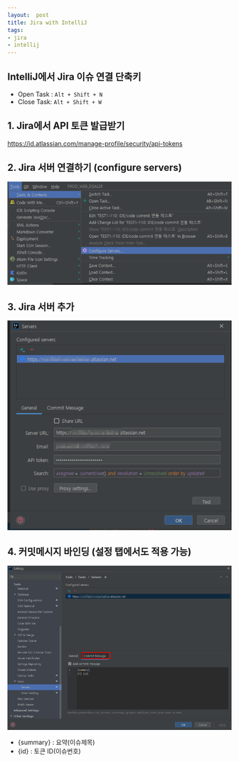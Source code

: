 ```yaml
---
layout:  post
title: Jira with IntelliJ 
tags:
- jira
- intellij
---
```



## IntelliJ에서 Jira 이슈 연결 단축키
- Open Task : `Alt + Shift + N`
- Close Task: `Alt + Shift + W`

## 1. Jira에서 API 토큰 발급받기
https://id.atlassian.com/manage-profile/security/api-tokens

## 2. Jira 서버 연결하기 (configure servers)
![intellij_configure_servers.png](/assets/img/intellij_configure_servers.png)

## 3. Jira 서버 추가
![set_configure_servers.png](/assets/img/set_configure_servers.png)

## 4. 커밋메시지 바인딩 (설정 탭에서도 적용 가능)
![set_commit_msg.png](assets/img/set_commit_msg.png)
- {summary} : 요약(이슈제목)
- {id} : 토큰 ID(이슈번호)
